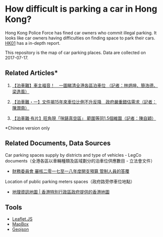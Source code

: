 
# How difficult is parking a car in Hong Kong?

Hong Kong Police Force has fined car owners who commit illegal parking. It looks like car owners having difficulties on finding space to park their cars. [HK01](https://www.hk01.com/) has a in-depth report.

This repository is the map of car parking places. Data are collected on 2017-07-17.

## Related Articles*
1. [【泊車難】車主福音！　一圖睇清全港各區泊車位 （記者：林炳坤、簡浩德、梁逸風）](https://www.hk01.com/article/113460)

2. [【泊車難・一】文件揭15年來車位比例不升反降　政府嚴重錯估需求（記者：陳潤南）](https://www.hk01.com/article/112967)

3. [【泊車難‧有片】旺角現「咪錶真空區」 範圍等同1.5個維園（記者：陳自穎）](https://www.hk01.com/article/113374)

*Chinese version only

## Related Documents, Data Sources
Car parking spaces supply by districts and type of vehicles - LegCo documents（全港各區以車輛種類及區域劃分的泊車位供應數目 - 立法會文件）

- [財務委員會
審核二零一七至一八年度開支預算
管制人員的答覆](http://www.legco.gov.hk/yr16-17/chinese/fc/fc/w_q/thb-t-c.pdf)

Location of public parking meters spaces（政府路旁停車位地點）
- [地理資訊地圖 | 香港特別行政區政府提供的香港地圖](http://www.map.gov.hk/)

## Tools
- [Leaflet.JS](http://leafletjs.com/)
- [MapBox](https://www.mapbox.com/)
- [Geojson](http://geojson.org/)